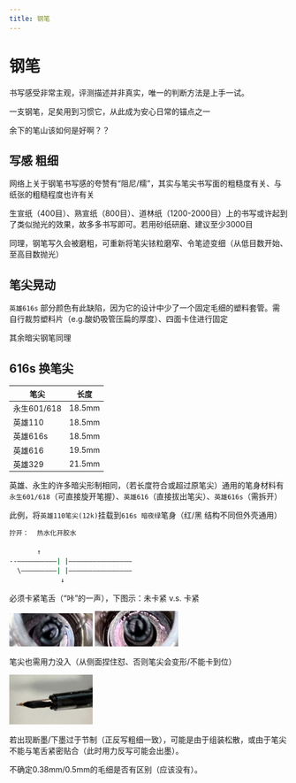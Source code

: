```yaml
---
title: 钢笔
---
```



<style>
img{
    width: 30%;
}
</style>

# 钢笔

书写感受非常主观，评测描述并非真实，唯一的判断方法是上手一试。

一支钢笔，足矣用到习惯它，从此成为安心日常的锚点之一

余下的笔山该如何是好啊？？


## 写感 粗细

网络上关于钢笔书写感的夸赞有“阻尼/糯”，其实与笔尖书写面的粗糙度有关、与纸张的粗糙程度也许有关

生宣纸（400目）、熟宣纸（800目）、道林纸（1200-2000目）上的书写或许起到了类似抛光的效果，故多多书写即可。若用砂纸研磨、建议至少3000目

同理，钢笔写久会被磨粗，可重新将笔尖铱粒磨窄、令笔迹变细（从低目数开始、至高目数抛光）


## 笔尖晃动

```英雄616s``` 部分颜色有此缺陷，因为它的设计中少了一个固定毛细的塑料套管。需自行裁剪塑料片（e.g.酸奶吸管压扁的厚度）、四面卡住进行固定

其余暗尖钢笔同理


## 616s 换笔尖

| 笔尖 | 长度 |
| -- | -- |
| 永生601/618 | 18.5mm |
| 英雄110 | 18.5mm |
| 英雄616s | 18.5mm |
| 英雄616 | 19.5mm |
| 英雄329 | 21.5mm |


英雄、永生的许多暗尖形制相同，（若长度符合或超过原笔尖）通用的笔身材料有```永生601/618```（可直接旋开笔握）、```英雄616```（直接拔出笔尖）、```英雄616s```（需拆开）

此例，将```英雄110笔尖(12k)```挂载到```616s 暗夜绿```笔身（红/黑 结构不同但外壳通用）

```bash
拧开：  热水化开胶水

       ↑ 
--——————————| |————————————————
  \—————————| |————————————————
             ↓
```

必须卡紧笔舌（“咔”的一声），下图示：未卡紧 v.s. 卡紧

![ 未卡紧 ](Pen/1.jpg)  ![ 卡紧 ](Pen/2.jpg)



笔尖也需用力没入（从侧面捏住怼、否则笔尖会变形/不能卡到位）


![ 至少尾翼没入 ](Pen/3.jpg)


若出现断墨/下墨过于节制（正反写粗细一致），可能是由于组装松散，或由于笔尖不能与笔舌紧密贴合（此时用力反写可能会出墨）。

不确定0.38mm/0.5mm的毛细是否有区别（应该没有）。

